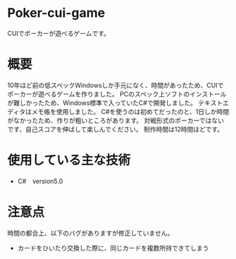 # Poker-cui-game
CUIでポーカーが遊べるゲームです。

# 概要
10年ほど前の低スペックWindowsしか手元になく、時間があったため、CUIでポーカーが遊べるゲームを作りました。
PCのスペック上ソフトのインストールが難しかったため、Windows標準で入っていたC#で開発しました。
テキストエディタはメモ帳を使用しました。
C#を使うのは初めてだったのと、1日しか時間がなかったため、作りが粗いところがあります。
対戦形式のポーカーではないです、自己スコアを伸ばして楽しんでください。
制作時間は12時間ほどです。

# 使用している主な技術
- C#　version5.0

# 注意点
時間の都合上、以下のバグがありますが修正していません。
- カードをひいたり交換した際に、同じカードを複数所持できてしまう